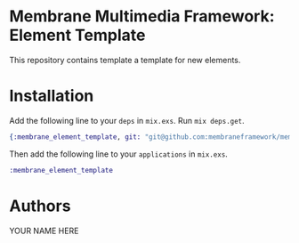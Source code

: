 # Membrane Multimedia Framework: Element Template

This repository contains template a template for new elements.

# Installation

Add the following line to your `deps` in `mix.exs`.  Run `mix deps.get`.

```elixir
{:membrane_element_template, git: "git@github.com:membraneframework/membrane-element-template.git"}
```

Then add the following line to your `applications` in `mix.exs`.

```elixir
:membrane_element_template
```

# Authors

YOUR NAME HERE
